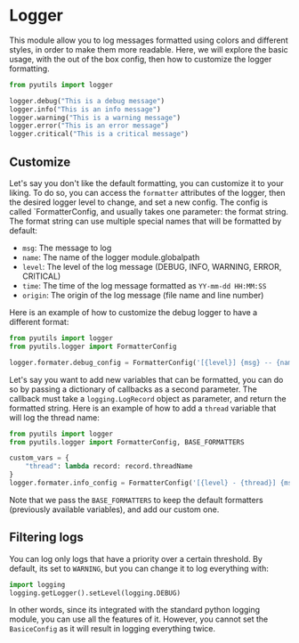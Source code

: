# Logger
This module allow you to log messages formatted using colors and different styles, in order to make them more readable.
Here, we will explore the basic usage, with the out of the box config, then how to customize the logger formatting.
```python
from pyutils import logger

logger.debug("This is a debug message")
logger.info("This is an info message")
logger.warning("This is a warning message")
logger.error("This is an error message")
logger.critical("This is a critical message")
```

## Customize
Let's say you don't like the default formatting, you can  customize it to your liking. To do so, you can access the 
`formatter` attributes of the logger, then the desired logger level to change, and set a new config. The config is 
called `FormatterConfig, and usually takes one parameter: the format string. The format string can use multiple special 
names that will be formatted by default:
- `msg`: The message to log
- `name`: The name of the logger module.globalpath
- `level`: The level of the log message (DEBUG, INFO, WARNING, ERROR, CRITICAL)
- `time`: The time of the log message formatted as `YY-mm-dd HH:MM:SS`
- `origin`: The origin of the log message (file name and line number)

Here is an example of how to customize the debug logger to have a different format:
```python
from pyutils import logger
from pyutils.logger import FormatterConfig

logger.formater.debug_config = FormatterConfig('[{level}] {msg} -- {name}')
```

Let's say you want to add new variables that can be formatted, you can do so by passing a dictionary of callbacks as a 
second parameter. The callback must take a `logging.LogRecord` object as parameter, and return the formatted string. Here is an 
example of how to add a `thread` variable that will log the thread name:
```python
from pyutils import logger
from pyutils.logger import FormatterConfig, BASE_FORMATTERS

custom_vars = {
    "thread": lambda record: record.threadName
}
logger.formater.info_config = FormatterConfig('[{level} - {thread}] {msg} -- {name}', BASE_FORMATTERS | custom_vars)
```

Note that we pass the `BASE_FORMATTERS` to keep the default formatters (previously available variables), and add our 
custom one.


## Filtering logs
You can log only logs that have a priority over a certain threshold. By default, its set to `WARNING`, but you can 
change it to log everything with:
```python
import logging
logging.getLogger().setLevel(logging.DEBUG)
```

In other words, since its integrated with the standard python logging module, you can use all the features of it. However,
you cannot set the `BasiceConfig` as it will result in logging everything twice.
